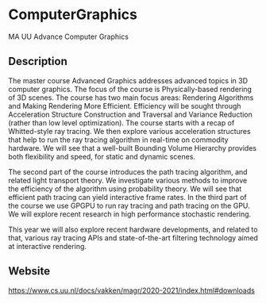 # ComputerGraphics
MA UU Advance Computer Graphics

## Description
The master course Advanced Graphics addresses advanced topics in 3D computer graphics. The focus of the course is Physically-based rendering of 3D scenes. The course has two main focus areas: Rendering Algorithms and Making Rendering More Efficient. Efficiency will be sought through Acceleration Structure Construction and Traversal and Variance Reduction (rather than low level optimization).
The course starts with a recap of Whitted-style ray tracing. We then explore various acceleration structures that help to run the ray tracing algorithm in real-time on commodity hardware. We will see that a well-built Bounding Volume Hierarchy provides both flexibility and speed, for static and dynamic scenes.

The second part of the course introduces the path tracing algorithm, and related light transport theory. We investigate various methods to improve the efficiency of the algorithm using probability theory. We will see that efficient path tracing can yield interactive frame rates.
In the third part of the course we use GPGPU to run ray tracing and path tracing on the GPU. We will explore recent research in high performance stochastic rendering.

This year we will also explore recent hardware developments, and related to that, various ray tracing APIs and state-of-the-art filtering technology aimed at interactive rendering.

## Website 
https://www.cs.uu.nl/docs/vakken/magr/2020-2021/index.html#downloads
